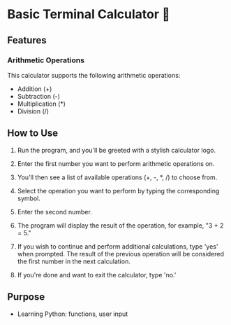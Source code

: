 # Basic Terminal Calculator 🧮

## Features

### Arithmetic Operations

This calculator supports the following arithmetic operations:

- Addition (+)
- Subtraction (-)
- Multiplication (\*)
- Division (/)

## How to Use

1. Run the program, and you'll be greeted with a stylish calculator logo.

2. Enter the first number you want to perform arithmetic operations on.

3. You'll then see a list of available operations (+, -, \*, /) to choose from.

4. Select the operation you want to perform by typing the corresponding symbol.

5. Enter the second number.

6. The program will display the result of the operation, for example, "3 + 2 = 5."

7. If you wish to continue and perform additional calculations, type 'yes' when prompted. The result of the previous operation will be considered the first number in the next calculation.

8. If you're done and want to exit the calculator, type 'no.'

## Purpose

- Learning Python: functions, user input
